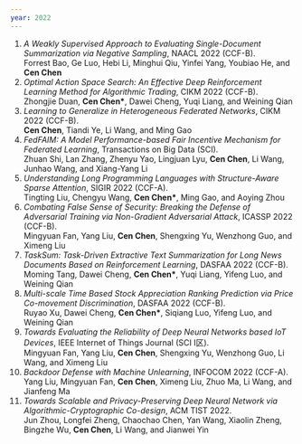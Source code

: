 ```yaml
---
year: 2022
---
```


1. *A Weakly Supervised Approach to Evaluating Single-Document Summarization via Negative Sampling*, NAACL 2022 (CCF-B).  
   Forrest Bao, Ge Luo, Hebi Li, Minghui Qiu, Yinfei Yang, Youbiao He, and **Cen Chen**
1. *Optimal Action Space Search: An Effective Deep Reinforcement Learning Method for Algorithmic Trading*, CIKM 2022 (CCF-B).  
   Zhongjie Duan, **Cen Chen\***, Dawei Cheng, Yuqi Liang, and Weining Qian 
1. *Learning to Generalize in Heterogeneous Federated Networks*, CIKM 2022 (CCF-B).  
   **Cen Chen**, Tiandi Ye, Li Wang, and Ming Gao
1. *FedFAIM: A Model Performance-based Fair Incentive Mechanism for Federated Learning*, Transactions on Big Data (SCI).  
   Zhuan Shi, Lan Zhang, Zhenyu Yao, Lingjuan Lyu, **Cen Chen**, Li Wang, Junhao Wang, and Xiang-Yang Li
1. *Understanding Long Programming Languages with Structure-Aware Sparse Attention*, SIGIR 2022 (CCF-A).  
   Tingting Liu, Chengyu Wang, **Cen Chen\***, Ming Gao, and Aoying Zhou
1. *Combating False Sense of Security: Breaking the Defense of Adversarial Training via Non-Gradient Adversarial Attack*, ICASSP 2022 (CCF-B).  
   Mingyuan Fan, Yang Liu, **Cen Chen**, Shengxing Yu, Wenzhong Guo, and Ximeng Liu
1. *TaskSum: Task-Driven Extractive Text Summarization for Long News Documents Based on Reinforcement Learning*, DASFAA 2022 (CCF-B).  
   Moming Tang, Dawei Cheng, **Cen Chen\***, Yuqi Liang, Yifeng Luo, and Weining Qian
1. *Multi-scale Time Based Stock Appreciation Ranking Prediction via Price Co-movement Discrimination*, DASFAA 2022 (CCF-B).  
   Ruyao Xu, Dawei Cheng, **Cen Chen\***, Siqiang Luo, Yifeng Luo, and Weining Qian
1. *Towards Evaluating the Reliability of Deep Neural Networks based IoT Devices*, IEEE Internet of Things Journal (SCI I区).  
   Mingyuan Fan, Yang Liu, **Cen Chen**, Shengxing Yu, Wenzhong Guo, Li Wang, and Ximeng Liu
1. *Backdoor Defense with Machine Unlearning*, INFOCOM 2022 (CCF-A).  
   Yang Liu, Mingyuan Fan, **Cen Chen**, Ximeng Liu, Zhuo Ma, Li Wang, and Jianfeng Ma
1. *Towards Scalable and Privacy-Preserving Deep Neural Network via Algorithmic-Cryptographic Co-design*, ACM TIST 2022.  
   Jun Zhou, Longfei Zheng, Chaochao Chen, Yan Wang, Xiaolin Zheng, Bingzhe Wu, **Cen Chen**, Li Wang, and Jianwei Yin
